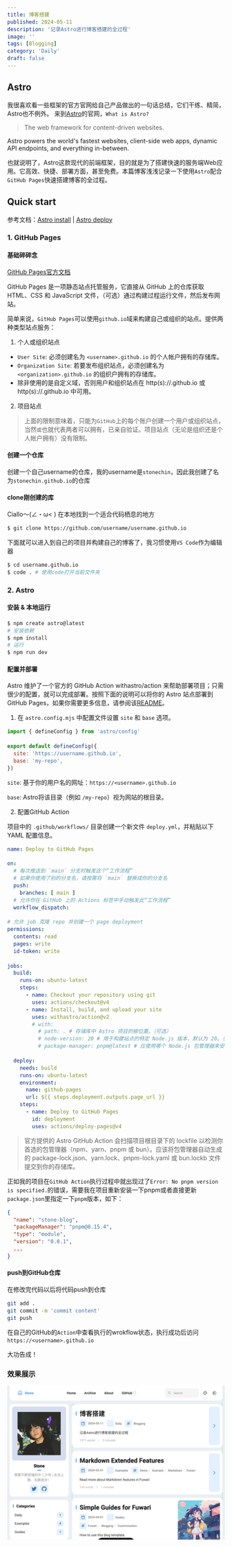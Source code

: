 ```yaml
---
title: 博客搭建
published: 2024-05-11
description: '记录Astro进行博客搭建的全过程'
image: ''
tags: [Blogging]
category: 'Daily'
draft: false 
---
```


## Astro

我很喜欢看一些框架的官方官网给自己产品做出的一句话总结，它们干练、精简，Astro也不例外。
来到[Astro](https://astro.build/)的官网，`What is Astro?` 
> The web framework for content-driven websites. 

Astro powers the world's fastest websites, client-side web apps, dynamic API endpoints, and everything in-between.

也就说明了，Astro这款现代的前端框架，目的就是为了搭建快速的服务端Web应用。它高效、快捷、部署方面，甚至免费。本篇博客浅浅记录一下使用`Astro`配合`GitHub Pages`快速搭建博客的全过程。

## Quick start

参考文档：[Astro install](https://docs.astro.build/en/install/auto/) | [Astro deploy](https://docs.astro.build/en/guides/deploy/github/)

### 1. GitHub Pages

#### 基础碎碎念

[GitHub Pages官方文档](https://docs.github.com/zh/pages/getting-started-with-github-pages/about-github-pages#types-of-github-pages-sites)

GitHub Pages 是一项静态站点托管服务，它直接从 GitHub 上的仓库获取 HTML、CSS 和 JavaScript 文件，（可选）通过构建过程运行文件，然后发布网站。 

简单来说，`GitHub Pages`可以使用`github.io`域来构建自己或组织的站点。提供两种类型站点服务：

1. 个人或组织站点

* `User Site`: 必须创建名为 `<username>.github.io` 的个人帐户拥有的存储库。 
* `Organization Site`: 若要发布组织站点，必须创建名为 `<organization>.github.io` 的组织户拥有的存储库。 
* 除非使用的是自定义域，否则用户和组织站点在 http(s)://<username>.github.io 或 http(s)://<organization>.github.io 中可用。

2. 项目站点

> 上面的限制意味着，只能为`GitHub`上的每个账户创建一个用户或组织站点，当然`或`也就代表两者可以拥有，已亲自验证。项目站点（无论是组织还是个人帐户拥有）没有限制。

#### 创建一个仓库

创建一个自己username的仓库，我的username是`stonechin`，因此我创建了名为`stonechin.github.io`的仓库

#### clone刚创建的库

Ciallo～(∠・ω< )
在本地找到一个适合代码栖息的地方
```bash
$ git clone https://github.com/username/username.github.io
```
下面就可以进入到自己的项目并构建自己的博客了，我习惯使用`VS Code`作为编辑器
```bash
$ cd username.github.io
$ code . # 使用code打开当前文件夹
```

### 2. Astro

#### 安装 & 本地运行

```bash
$ npm create astro@latest
# 安装依赖
$ npm install
# 运行
$ npm run dev
```

#### 配置并部署

Astro 维护了一个官方的 GitHub Action withastro/action 来帮助部署项目；只需很少的配置，就可以完成部署。按照下面的说明可以将你的 Astro 站点部署到 GitHub Pages，如果你需要更多信息，请参阅该[README](https://github.com/withastro/action)。

1. 在 `astro.config.mjs` 中配置文件设置 `site` 和 `base` 选项。

```javascript
import { defineConfig } from 'astro/config'

export default defineConfig({
  site: 'https://username.github.io',
  base: 'my-repo',
})
```
`site`: 基于你的用户名的网址：`https://<username>.github.io`

`base`: Astro将该目录（例如 `/my-repo`）视为网站的根目录。

2. 配置GitHub Action

项目中的 `.github/workflows/` 目录创建一个新文件 `deploy.yml`，并粘贴以下 YAML 配置信息。

```yaml
name: Deploy to GitHub Pages

on:
  # 每次推送到 `main` 分支时触发这个“工作流程”
  # 如果你使用了别的分支名，请按需将 `main` 替换成你的分支名
  push:
    branches: [ main ]
  # 允许你在 GitHub 上的 Actions 标签中手动触发此“工作流程”
  workflow_dispatch:

# 允许 job 克隆 repo 并创建一个 page deployment
permissions:
  contents: read
  pages: write
  id-token: write

jobs:
  build:
    runs-on: ubuntu-latest
    steps:
      - name: Checkout your repository using git
        uses: actions/checkout@v4
      - name: Install, build, and upload your site
        uses: withastro/action@v2
        # with:
          # path: . # 存储库中 Astro 项目的根位置。（可选）
          # node-version: 20 # 用于构建站点的特定 Node.js 版本，默认为 20。（可选）
          # package-manager: pnpm@latest # 应使用哪个 Node.js 包管理器来安装依赖项和构建站点。会根据存储库中的 lockfile 自动检测。（可选）

  deploy:
    needs: build
    runs-on: ubuntu-latest
    environment:
      name: github-pages
      url: ${{ steps.deployment.outputs.page_url }}
    steps:
      - name: Deploy to GitHub Pages
        id: deployment
        uses: actions/deploy-pages@v4
```
> 官方提供的 Astro GitHub Action 会扫描项目根目录下的 lockfile 以检测你首选的包管理器（npm、yarn、pnpm 或 bun）。应该将包管理器自动生成的 package-lock.json、yarn.lock、pnpm-lock.yaml 或 bun.lockb 文件提交到你的存储库。

正如我的项目在`GitHub Action`执行过程中就出现过了`Error: No pnpm version is specified.`的错误，需要我在项目重新安装一下pnpm或者直接更新`package.json`里指定一下`pnpm`版本，如下：
```json
{
  "name": "stone-blog",
  "packageManager": "pnpm@8.15.4",
  "type": "module",
  "version": "0.0.1",
  ...
}
```


#### push到GitHub仓库

在修改完代码以后将代码push到仓库

```bash
git add .
git commit -m 'commit content'
git push
```
在自己的GitHub的`Action`中查看执行的wrokflow状态，执行成功后访问`https://<username>.github.io`

大功告成！

### 效果展示
![blog overview](../../assets/images/blog/blog-building/blog-overview.png)

